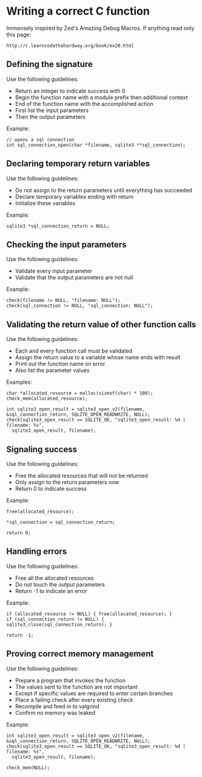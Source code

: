 Writing a correct C function
============================
Immensely inspired by Zed's Amazing Debug Macros.
If anything read only this page:

    http://c.learncodethehardway.org/book/ex20.html

Defining the signature
----------------------
Use the following guidelines:

- Return an integer to indicate success with 0
- Begin the function name with a module prefix then additional context
- End of the function name with the accomplished action
- First list the input parameters
- Then the output parameters

Example:

    // opens a sql connection
    int sql_connection_open(char *filename, sqlite3 **sql_connection);

Declaring temporary return variables
------------------------------------
Use the following guidelines:

- Do not assign to the return parameters until everything has succeeded
- Declare temporary variables ending with return
- Initialize these variables

Example:

    sqlite3 *sql_connection_return = NULL;

Checking the input parameters
-----------------------------
Use the following guidelines:

- Validate every input parameter
- Validate that the output parameters are not null

Example:

    check(filename != NULL, "filename: NULL");
    check(sql_connection != NULL, "sql_connection: NULL");

Validating the return value of other function calls
---------------------------------------------------
Use the following guidelines:

- Each and every function call must be validated
- Assign the return value to a variable whose name ends with result
- Print out the function name on error
- Also list the parameter values

Examples:

    char *allocated_resource = malloc(sizeof(char) * 100);
    check_mem(allocated_resource);

    int sqlite3_open_result = sqlite3_open_v2(filename, &sql_connection_return, SQLITE_OPEN_READWRITE, NULL);
    check(sqlite3_open_result == SQLITE_OK, "sqlite3_open_result: %d | filename: %s",
      sqlite3_open_result, filename);

Signaling success
-----------------
Use the following guidelines:

- Free the allocated resources that will not be returned
- Only assign to the return parameters now
- Return 0 to indicate success

Example:

    free(allocated_resource);

    *sql_connection = sql_connection_return;

    return 0;

Handling errors
---------------
Use the following guidelines:

- Free all the allocated resources
- Do not touch the output parameters
- Return -1 to indicate an error

Example:

    if (allocated_resource != NULL) { free(allocated_resource); }
    if (sql_connection_return != NULL) { sqlite3_close(sql_connection_return); }

    return -1;

Proving correct memory management
---------------------------------
Use the following guidelines:

- Prepare a program that invokes the function
- The values sent to the function are not important
- Except if specific values are required to enter certain branches
- Place a failing check after every existing check
- Recompile and feed in to valgrind
- Confirm no memory was leaked

Example:

    int sqlite3_open_result = sqlite3_open_v2(filename, &sql_connection_return, SQLITE_OPEN_READWRITE, NULL);
    check(sqlite3_open_result == SQLITE_OK, "sqlite3_open_result: %d | filename: %s",
      sqlite3_open_result, filename);

    check_mem(NULL);
